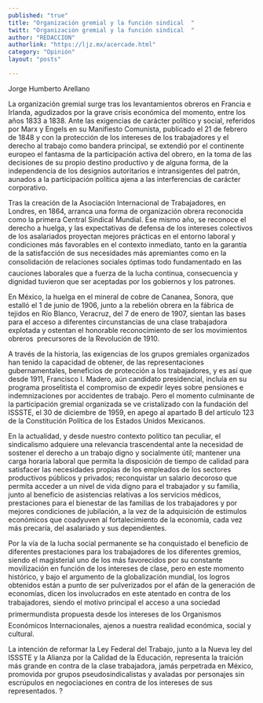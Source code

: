 ```yaml
---
published: "true"
title: "Organización gremial y la función sindical  "
twitt: "Organización gremial y la función sindical  "
author: "REDACCION"
authorlink: "https://ljz.mx/acercade.html"
category: "Opinión"
layout: "posts"

---
```



  Jorge Humberto Arellano



La organización gremial surge tras los levantamientos obreros en Francia e Irlanda, agudizados por la grave crisis económica del momento, entre los años 1833 a 1838. Ante las exigencias de carácter político y social, referidos por Marx y Engels en su Manifiesto Comunista, publicado el 21 de febrero de 1848 y con la protección de los intereses de los trabajadores y el derecho al trabajo como bandera principal, se extendió por el continente europeo el fantasma de la participación activa del obrero, en la toma de las decisiones de su propio destino productivo y de alguna forma, de la independencia de los designios autoritarios e intransigentes del patrón, aunados a la participación política ajena a las interferencias de carácter corporativo.  

  Tras la creación de la Asociación Internacional de Trabajadores, en Londres, en 1864, arranca una forma de organización obrera reconocida como la primera Central Sindical Mundial. Ese mismo año, se reconoce el derecho a huelga, y las expectativas de defensa de los intereses colectivos de los asalariados proyectan mejores prácticas en el entorno laboral y condiciones más favorables en el contexto inmediato, tanto en la garantía de la satisfacción de sus necesidades más apremiantes como en la consolidación de relaciones sociales óptimas todo fundamentado en las cauciones laborales que a fuerza de la lucha continua, consecuencia y dignidad tuvieron que ser aceptadas por los gobiernos y los patrones.



  En México, la huelga en el mineral de cobre de Cananea, Sonora, que estalló el 1 de junio de 1906, junto a la rebelión obrera en la fábrica de tejidos en Río Blanco, Veracruz, del 7 de enero de 1907, sientan las bases para el acceso a diferentes circunstancias de una clase trabajadora explotada y ostentan el honorable reconocimiento de ser los movimientos obreros  precursores de la Revolución de 1910.



  A través de la historia, las exigencias de los grupos gremiales organizados han tenido la capacidad de obtener, de las representaciones gubernamentales, beneficios de protección a los trabajadores, y es así que desde 1911, Francisco I. Madero, aún candidato presidencial, incluía en su programa proselitista el compromiso de expedir leyes sobre pensiones e indemnizaciones por accidentes de trabajo. Pero el momento culminante de la participación gremial organizada se ve cristalizado con la fundación del ISSSTE, el 30 de diciembre de 1959, en apego al apartado B del artículo 123 de la Constitución Política de los Estados Unidos Mexicanos.



  En la actualidad, y desde nuestro contexto político tan peculiar, el sindicalismo adquiere una relevancia trascendental ante la necesidad de sostener el derecho a un trabajo digno y socialmente útil; mantener una carga horaria laboral que permita la disposición de tiempo de calidad para satisfacer las necesidades propias de los empleados de los sectores productivos públicos y privados; reconquistar un salario decoroso que permita acceder a un nivel de vida digno para el trabajador y su familia, junto al beneficio de asistencias relativas a los servicios médicos, prestaciones para el bienestar de las familias de los trabajadores y por mejores condiciones de jubilación, a la vez de la adquisición de estímulos económicos que coadyuven al fortalecimiento de la economía, cada vez más precaria, del asalariado y sus dependientes.



  Por la vía de la lucha social permanente se ha conquistado el beneficio de diferentes prestaciones para los trabajadores de los diferentes gremios, siendo el magisterial uno de los más favorecidos por su constante movilización en función de los intereses de clase, pero en este momento histórico, y bajo el argumento de la globalización mundial, los logros obtenidos están a punto de ser pulverizados por el afán de la generación de economías, dicen los involucrados en este atentado en contra de los trabajadores, siendo el motivo principal el acceso a una sociedad primermundista propuesta desde los intereses de los Organismos Económicos Internacionales, ajenos a nuestra realidad económica, social y cultural.



  La intención de reformar la Ley Federal del Trabajo, junto a la Nueva ley del ISSSTE y la Alianza por la Calidad de la Educación, representa la traición más grande en contra de la clase trabajadora, jamás perpetrada en México,  promovida por grupos pseudosindicalistas y avaladas por personajes sin escrúpulos en negociaciones en contra de los intereses de sus representados. ?

